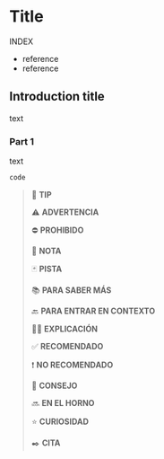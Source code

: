 # Title

INDEX

- reference
- reference

## Introduction title

text

### Part 1

text

~~~ps
code
~~~

> :100: **TIP**
>
> :warning: **ADVERTENCIA**
>
> :no_entry: **PROHIBIDO**
>
> :pencil: **NOTA**
>
> :black_joker: **PISTA**
>
> :books: **PARA SABER MÁS**
>
> :back: **PARA ENTRAR EN CONTEXTO**
>
> :woman_teacher: **EXPLICACIÓN**
>
> :white_check_mark: **RECOMENDADO**
>
> :heavy_exclamation_mark: **NO RECOMENDADO**
>
> :gift_heart: **CONSEJO**
>
> :soon: **EN EL HORNO**
>
> :star: **CURIOSIDAD**
>
> :black_nib: **CITA**
